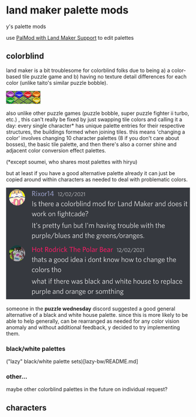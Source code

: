 # land maker palette mods
y's palette mods

use [PalMod with Land Maker Support](https://github.com/y-ack/PalMod/releases/tag/v.177l%2BLM) to edit
palettes



## colorblind
land maker is a bit troublesome for colorblind folks due to being a) a
color-based tile puzzle game and b) having no texture detail differences for
each color (unlike taito's similar puzzle bobble).

![land maker's 6 tile colors](resource/tiles.png)

also unlike other puzzle games (puzzle bobble, super puzzle fighter ii
turbo, etc.) , this can't really be fixed by just
swapping tile colors and calling it a day: every single character* has unique
palette entries for their respective structures, the buildings formed
when joining tiles.
this means 'changing a color' involves changing 10 character palettes (8 if you
don't care about bosses), the basic tile palette, and then there's also a
corner shine and adjacent color conversion effect palettes.

(*except soumei, who shares most palettes with hiryu)

but at least if you have a good alternative palette already it can just be
copied around within characters as needed to deal with problematic colors.

![what if there was black and white house to replace purple and orange or somthing](resource/blackwhitesuggestion.png)

someone in the **puzzle wednesday** discord suggested a good general
alternative of a black and white house palette. since this is more likely to be
able to help generally, can be rearranged as needed for any color vision
anomaly and without additional feedback, y decided to try implementing them.

### black/white palettes
("lazy" black/white palette sets)[lazy-bw/README.md]

### other...
maybe other colorblind palettes in the future on individual request?


## characters

